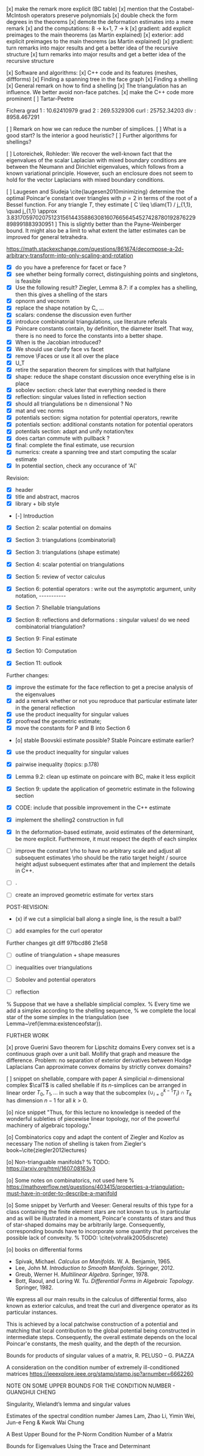 
[x] make the remark more explicit (BC table)
[x] mention that the Costabel-McIntosh operators preserve polynomials
[x] double check the form degrees in the theorems
[x] demote the deformation estimates into a mere remark 
[x] and the computations: 8 -> k+1, 7 -> k
[x] gradient: add explicit preimages to the main theorems (as Martin explained)
[x] exterior: add explicit preimages to the main theorems (as Martin explained)
[x] gradient: turn remarks into major results and get a better idea of the recursive structure
[x] turn remarks into major results and get a better idea of the recursive structure

[x] Software and algorithms:
    [x] C++ code and its features (meshes, diffforms)
    [x] Finding a spanning tree in the face graph
    [x] Finding a shelling 
    [x] General remark on how to find a shelling
    [x] The triangulation has an influence. We better avoid non-face patches. 
    [x] make the C++ code more prominent
[ ] Tartar-Peetre 

Fichera
grad 1 : 10.62410979
grad 2 : 269.5329306
curl : 25752.34203
div : 8958.467291

[ ] Remark on how we can reduce the number of simplices. 
[ ] What is a good start? Is the interior a good heuristic?
[ ] Further algorithms for shellings?

[ ] Lotoreichek, Rohleder: We recover the well-known fact that the eigenvalues of the scalar Laplacian with mixed boundary conditions are between the Neumann and Dirichlet eigenvalues, which follows from a known variational principle. However, such an enclosure does not seem to hold for the vector Laplacians with mixed boundary conditions.

[ ] Laugesen and Siudeja \cite{laugesen2010minimizing} determine the optimal Poincar\'e constant over triangles with $p=2$ in terms of the root of a Bessel function. For any triangle $T$, they estimate 
\[
    C \leq \diam(T) / j_{1,1}, \quad j_{1,1} \approx 3.83170597020751231561443588630816076656454527428780192876229898991883930951
\]
This is slightly better than the Payne-Weinberger bound. It might also be a limit to what extent the latter estimates can be improved for general tetrahedra.

https://math.stackexchange.com/questions/861674/decompose-a-2d-arbitrary-transform-into-only-scaling-and-rotation

- [x] do you have a preference for facet or face ? 
- [x] see whether being formally correct, distinguishing points and singletons, is feasible  
- [x] Use the following result? Ziegler, Lemma 8.7: if a complex has a shelling, then this gives a shelling of the stars 
- [x] opnorm and vecnorm
- [x] replace the shape notation by C_ ...
- [x] scalars: condense the discussion even further
- [x] introduce combinatorial triangulations, use literature referals
- [x] Poincare constants contain, by definition, the diameter itself. 
      That way, there is no need to force the constants into a better shape.
- [x] When is the Jacobian introduced?
- [x] We should use clarify face vs facet
- [x] remove \Faces or use it all over the place 
- [x] U_T
- [x] retire the separation theorem for simplices with that halfplane 
- [x] shape: reduce the shape constant discussion once everything else is in place
- [x] sobolev section: check later that everything needed is there 
- [x] reflection: singular values listed in reflection section
- [x] should all triangulations be n dimensional ? No
- [x] mat and vec norms 
- [x] potentials section: sigma notation for potential operators, rewrite
- [x] potentials section: additional constants notation for potential operators
- [x] potentials section: adapt and unify notation/tex
- [x] does cartan commute with pullback ? 
- [x] final: complete the final estimate, use recursion 
- [x] numerics: create a spanning tree and start computing the scalar estimate
- [x] In potential section, check any occurance of 'A('

Revision: 
- [X] header
- [X] title and abstract, macros 
- [X] library + bib style 
- [-] Introduction 
- [X] Section 2: scalar potential on domains
- [X] Section 3: triangulations (combinatorial)
- [X] Section 3: triangulations (shape estimate)
- [X] Section 4: scalar potential on triangulations     
- [X] Section 5: review of vector calculus
- [X] Section 6: potential operators 
      : write out the asymptotic argument, unity notation, 
      -----------
- [X] Section 7: Shellable triangulations 
- [X] Section 8: reflections and deformations 
      : singular values! do we need combinatorial triangulation?
- [X] Section 9: Final estimate 
- [x] Section 10: Computation
- [X] Section 11: outlook 



Further changes:
- [x] improve the estimate for the face reflection to get a precise analysis of the eigenvalues 
- [x] add a remark whether or not you reproduce that particular estimate later in the general reflection 
- [x] use the product inequality for singular values 
- [x] proofread the geometric estimate; 
- [x] move the constants for P and B into Section 6
- [o] stable Boovskii estimate possible? Stable Poincare estimate earlier?
- [x] use the product inequality for singular values 
- [x] pairwise inequality (topics: p.178)
- [x] Lemma 9.2: clean up estimate on poincare with BC, make it less explicit 
- [x] Section 9: update the application of geometric estimate in the following section
- [x] CODE: include that possible improvement in the C++ estimate
- [x] implement the shelling2 construction in full
- [x] In the deformation-based estimate, avoid estimates of the determinant, be more explicit. 
      Furthermore, it must respect the depth of each simplex
- [ ] improve the constant \rho to have no arbitrary scale and adjust all subsequent estimates
      \rho should be the ratio target height / source height 
      adjust subsequent estimates after that and implement the details in C++.
- [ ] .
- [ ] create an improved geometric estimate for vertex stars 


POST-REVISION:
- (x) if we cut a simplicial ball along a single line, is the result a ball?
- [ ] add examples for the curl operator 







Further changes
git diff 97fbcd86 21e58
- [ ] outline of triangulation + shape measures 
- [ ] inequalities over triangulations
- [ ] Sobolev and potential operators 
- [ ] reflection


% Suppose that we have a shellable simplicial complex. 
% Every time we add a simplex according to the shelling sequence, 
% we complete the local star of the some simplex in the triangulation (see Lemma~\ref{lemma:existenceofstar}).

FURTHER WORK 

[x] prove Guerini Savo theorem for Lipschitz domains
Every convex set is a continuous graph over a unit ball. Mollify that graph and measure the difference.
Problem: no separation of exterior derivatives between Hodge Laplacians
Can approximate convex domains by strictly convex domains?





[ ] snippet on shellable, compare with paper 
A simplicial $n$-dimensional complex $\calT$ is called shellable if its $n$-simplices can be arranged in linear order $T_0, T_1, \dots$ in such a way that the subcomplex $( \cup_{i=0}^{k-1} T_i ) \cap T_k$ has dimension $n-1$ for all $k > 0$.

[o] nice snippet 
"Thus, for this lecture no knowledge is needed of the wonderful subleties of piecewise linear topology, nor of the powerful machinery of algebraic topology."

[o] Combinatorics
copy and adapt the content of Ziegler and Kozlov as necessary
The notion of shelling is taken from Ziegler's book~\cite{ziegler2012lectures}

[o] Non-trianguable manifolds?
% TODO: https://arxiv.org/html/1607.08163v3

[o] Some notes on combinatorics, not used here 
% https://mathoverflow.net/questions/403415/properties-a-triangulation-must-have-in-order-to-describe-a-manifold

[o] Some snippet by Verfurth and Veeser:
General results of this type for a class containing the finite element stars are not known to us. In particular and as will be illustrated in a moment, Poincar\'e constants of stars and thus of star-shaped domains may be arbitrarily large. Consequently, corresponding bounds have to incorporate some quantity that perceives the possible lack of convexity. % TODO: \cite{vohralik2005discrete}

[o] books on differential forms 
- Spivak, Michael. *Calculus on Manifolds*. W. A. Benjamin, 1965.
- Lee, John M. *Introduction to Smooth Manifolds*. Springer, 2012.
- Greub, Werner H. *Multilinear Algebra*. Springer, 1978.
- Bott, Raoul, and Loring W. Tu. *Differential Forms in Algebraic Topology*. Springer, 1982.


We express all our main results in the calculus of differential forms, also known as exterior calculus, 
and treat the curl and divergence operator as its particular instances. 


This is achieved by a local patchwise construction of a potential and matching that local contribution to the global potential being constructed in intermediate steps. 
Consequently, the overall estimate depends on the local Poincar\'e constants, the mesh quality, and the depth of the recursion. 

Bounds for products of singular values of a matrix,  R. PELUSO – G. PIAZZA

A consideration on the condition number of
extremely ill-conditioned matrices https://ieeexplore.ieee.org/stamp/stamp.jsp?arnumber=6662260

NOTE ON SOME UPPER BOUNDS FOR THE CONDITION NUMBER - GUANGHUI CHENG

Singularity, Wielandt’s lemma and singular values

Estimates of the spectral condition number 
James Lam, Zhao Li, Yimin Wei, Jun-e Feng & Kwok Wai Chung

A Best Upper Bound for the P-Norm Condition Number of a Matrix

Bounds for Eigenvalues Using the Trace and Determinant

